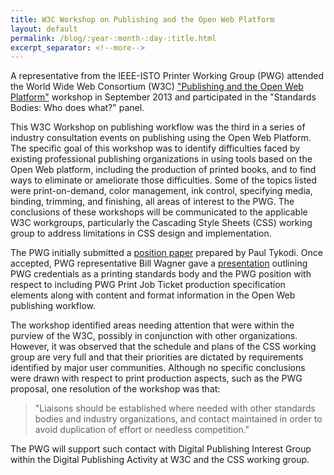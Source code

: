 ```yaml
---
title: W3C Workshop on Publishing and the Open Web Platform
layout: default
permalink: /blog/:year-:month-:day-:title.html
excerpt_separator: <!--more-->
---
```


A representative from the IEEE-ISTO Printer Working Group (PWG) attended the World Wide Web Consortium (W3C)
["Publishing and the Open Web Platform"](http://www.w3.org/2012/12/global-publisher/Overview.html)
workshop in September 2013 and participated in the "Standards Bodies: Who does what?" panel.

<!--more-->

This W3C Workshop on publishing workflow was the third in a series of industry consultation events on publishing using the Open Web Platform. The specific goal of this workshop was to identify difficulties faced by existing professional publishing organizations in using tools based on the Open Web platform, including the production of printed books, and to find ways to eliminate or ameliorate those difficulties. Some of the topics listed were print-on-demand, color management, ink control, specifying media, binding, trimming, and finishing, all areas of interest to the PWG. The conclusions of these workshops will be communicated to the applicable W3C workgroups, particularly the Cascading Style Sheets (CSS) working group to address limitations in CSS design and implementation.

The PWG initially submitted a [position paper](https://ftp.pwg.org/pub/pwg/general/proposals/w3c-publishing-august-2013.pdf) prepared by Paul Tykodi. Once accepted, PWG representative Bill Wagner gave a [presentation](https://www.w3.org/2012/12/global-publisher/slides/Day1/P3-pwg-w3c-properties-20130823-2.pdf) outlining PWG credentials as a printing standards body and the PWG position with respect to including PWG Print Job Ticket production specification elements along with content and format information in the Open Web publishing workflow.

The workshop identified areas needing attention that were within the purview of the W3C, possibly in conjunction with other organizations. However, it was observed that the schedule and plans of the CSS working group are very full and that their priorities are dictated by requirements identified by major user communities. Although no specific conclusions were drawn with respect to print production aspects, such as the PWG proposal, one resolution of the workshop was that:

> "Liaisons should be established where needed with other standards bodies
> and industry organizations, and contact maintained in order to avoid
> duplication of effort or needless competition."

The PWG will support such contact with Digital Publishing Interest Group within the Digital Publishing Activity at W3C and the CSS working group.
